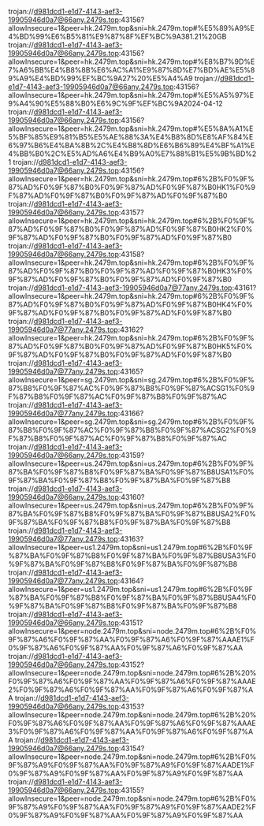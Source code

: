 trojan://d981dcd1-e1d7-4143-aef3-19905946d0a7@66any.2479s.top:43156?allowInsecure=1&peer=hk.2479m.top&sni=hk.2479m.top#%E5%89%A9%E4%BD%99%E6%B5%81%E9%87%8F%EF%BC%9A381.21%20GB
trojan://d981dcd1-e1d7-4143-aef3-19905946d0a7@66any.2479s.top:43156?allowInsecure=1&peer=hk.2479m.top&sni=hk.2479m.top#%E8%B7%9D%E7%A6%BB%E4%B8%8B%E6%AC%A1%E9%87%8D%E7%BD%AE%E5%89%A9%E4%BD%99%EF%BC%9A27%20%E5%A4%A9
trojan://d981dcd1-e1d7-4143-aef3-19905946d0a7@66any.2479s.top:43156?allowInsecure=1&peer=hk.2479m.top&sni=hk.2479m.top#%E5%A5%97%E9%A4%90%E5%88%B0%E6%9C%9F%EF%BC%9A2024-04-12
trojan://d981dcd1-e1d7-4143-aef3-19905946d0a7@66any.2479s.top:43156?allowInsecure=1&peer=hk.2479m.top&sni=hk.2479m.top#%E5%8A%A1%E5%BF%85%E9%81%B5%E5%AE%88%3A%E4%B8%8D%E8%AF%84%E6%97%B6%E4%BA%8B%2C%E4%B8%8D%E6%B6%89%E4%BF%A1%E4%BB%B0%2C%E5%AD%A6%E4%B9%A0%E7%88%B1%E5%9B%BD%21
trojan://d981dcd1-e1d7-4143-aef3-19905946d0a7@66any.2479s.top:43156?allowInsecure=1&peer=hk.2479m.top&sni=hk.2479m.top#6%2B%F0%9F%87%AD%F0%9F%87%B0%F0%9F%87%AD%F0%9F%87%B0HK1%F0%9F%87%AD%F0%9F%87%B0%F0%9F%87%AD%F0%9F%87%B0
trojan://d981dcd1-e1d7-4143-aef3-19905946d0a7@66any.2479s.top:43157?allowInsecure=1&peer=hk.2479m.top&sni=hk.2479m.top#6%2B%F0%9F%87%AD%F0%9F%87%B0%F0%9F%87%AD%F0%9F%87%B0HK2%F0%9F%87%AD%F0%9F%87%B0%F0%9F%87%AD%F0%9F%87%B0
trojan://d981dcd1-e1d7-4143-aef3-19905946d0a7@66any.2479s.top:43158?allowInsecure=1&peer=hk.2479m.top&sni=hk.2479m.top#6%2B%F0%9F%87%AD%F0%9F%87%B0%F0%9F%87%AD%F0%9F%87%B0HK3%F0%9F%87%AD%F0%9F%87%B0%F0%9F%87%AD%F0%9F%87%B0
trojan://d981dcd1-e1d7-4143-aef3-19905946d0a7@77any.2479s.top:43161?allowInsecure=1&peer=hk.2479m.top&sni=hk.2479m.top#6%2B%F0%9F%87%AD%F0%9F%87%B0%F0%9F%87%AD%F0%9F%87%B0HK4%F0%9F%87%AD%F0%9F%87%B0%F0%9F%87%AD%F0%9F%87%B0
trojan://d981dcd1-e1d7-4143-aef3-19905946d0a7@77any.2479s.top:43162?allowInsecure=1&peer=hk.2479m.top&sni=hk.2479m.top#6%2B%F0%9F%87%AD%F0%9F%87%B0%F0%9F%87%AD%F0%9F%87%B0HK5%F0%9F%87%AD%F0%9F%87%B0%F0%9F%87%AD%F0%9F%87%B0
trojan://d981dcd1-e1d7-4143-aef3-19905946d0a7@77any.2479s.top:43165?allowInsecure=1&peer=sg.2479m.top&sni=sg.2479m.top#6%2B%F0%9F%87%B8%F0%9F%87%AC%F0%9F%87%B8%F0%9F%87%ACSG1%F0%9F%87%B8%F0%9F%87%AC%F0%9F%87%B8%F0%9F%87%AC
trojan://d981dcd1-e1d7-4143-aef3-19905946d0a7@77any.2479s.top:43166?allowInsecure=1&peer=sg.2479m.top&sni=sg.2479m.top#6%2B%F0%9F%87%B8%F0%9F%87%AC%F0%9F%87%B8%F0%9F%87%ACSG2%F0%9F%87%B8%F0%9F%87%AC%F0%9F%87%B8%F0%9F%87%AC
trojan://d981dcd1-e1d7-4143-aef3-19905946d0a7@66any.2479s.top:43159?allowInsecure=1&peer=us.2479m.top&sni=us.2479m.top#6%2B%F0%9F%87%BA%F0%9F%87%B8%F0%9F%87%BA%F0%9F%87%B8USA1%F0%9F%87%BA%F0%9F%87%B8%F0%9F%87%BA%F0%9F%87%B8
trojan://d981dcd1-e1d7-4143-aef3-19905946d0a7@66any.2479s.top:43160?allowInsecure=1&peer=us.2479m.top&sni=us.2479m.top#6%2B%F0%9F%87%BA%F0%9F%87%B8%F0%9F%87%BA%F0%9F%87%B8USA2%F0%9F%87%BA%F0%9F%87%B8%F0%9F%87%BA%F0%9F%87%B8
trojan://d981dcd1-e1d7-4143-aef3-19905946d0a7@77any.2479s.top:43163?allowInsecure=1&peer=us1.2479m.top&sni=us1.2479m.top#6%2B%F0%9F%87%BA%F0%9F%87%B8%F0%9F%87%BA%F0%9F%87%B8USA3%F0%9F%87%BA%F0%9F%87%B8%F0%9F%87%BA%F0%9F%87%B8
trojan://d981dcd1-e1d7-4143-aef3-19905946d0a7@77any.2479s.top:43164?allowInsecure=1&peer=us1.2479m.top&sni=us1.2479m.top#6%2B%F0%9F%87%BA%F0%9F%87%B8%F0%9F%87%BA%F0%9F%87%B8USA4%F0%9F%87%BA%F0%9F%87%B8%F0%9F%87%BA%F0%9F%87%B8
trojan://d981dcd1-e1d7-4143-aef3-19905946d0a7@66any.2479s.top:43151?allowInsecure=1&peer=node.2479m.top&sni=node.2479m.top#6%2B%F0%9F%87%A6%F0%9F%87%AA%F0%9F%87%A6%F0%9F%87%AAAE1%F0%9F%87%A6%F0%9F%87%AA%F0%9F%87%A6%F0%9F%87%AA
trojan://d981dcd1-e1d7-4143-aef3-19905946d0a7@66any.2479s.top:43152?allowInsecure=1&peer=node.2479m.top&sni=node.2479m.top#6%2B%20%F0%9F%87%A6%F0%9F%87%AA%F0%9F%87%A6%F0%9F%87%AAAE2%F0%9F%87%A6%F0%9F%87%AA%F0%9F%87%A6%F0%9F%87%AA
trojan://d981dcd1-e1d7-4143-aef3-19905946d0a7@66any.2479s.top:43153?allowInsecure=1&peer=node.2479m.top&sni=node.2479m.top#6%2B%20%F0%9F%87%A6%F0%9F%87%AA%F0%9F%87%A6%F0%9F%87%AAAE3%F0%9F%87%A6%F0%9F%87%AA%F0%9F%87%A6%F0%9F%87%AA
trojan://d981dcd1-e1d7-4143-aef3-19905946d0a7@66any.2479s.top:43154?allowInsecure=1&peer=node.2479m.top&sni=node.2479m.top#6%2B%F0%9F%87%A9%F0%9F%87%AA%F0%9F%87%A9%F0%9F%87%AADE1%F0%9F%87%A9%F0%9F%87%AA%F0%9F%87%A9%F0%9F%87%AA
trojan://d981dcd1-e1d7-4143-aef3-19905946d0a7@66any.2479s.top:43155?allowInsecure=1&peer=node.2479m.top&sni=node.2479m.top#6%2B%F0%9F%87%A9%F0%9F%87%AA%F0%9F%87%A9%F0%9F%87%AADE2%F0%9F%87%A9%F0%9F%87%AA%F0%9F%87%A9%F0%9F%87%AA
